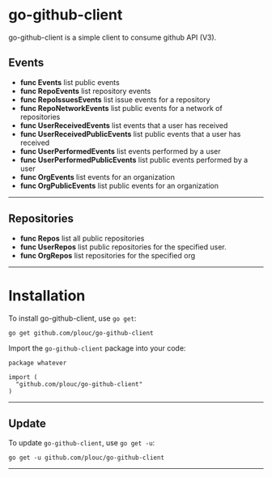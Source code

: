 go-github-client
================

go-github-client is a simple client to consume github API (V3).

Events
------
* **func Events** list public events 
* **func RepoEvents** list repository events
* **func RepoIssuesEvents** list issue events for a repository
* **func RepoNetworkEvents** list public events for a network of repositories
* **func UserReceivedEvents** list events that a user has received
* **func UserReceivedPublicEvents** list public events that a user has received
* **func UserPerformedEvents** list events performed by a user
* **func UserPerformedPublicEvents** list public events performed by a user
* **func OrgEvents** list events for an organization
* **func OrgPublicEvents** list public events for an organization

------

Repositories
------------
* **func Repos** list all public repositories
* **func UserRepos** list public repositories for the specified user.
* **func OrgRepos** list repositories for the specified org

------


Installation
============

To install go-github-client, use `go get`:

    go get github.com/plouc/go-github-client

Import the `go-github-client` package into your code:

    package whatever

    import (
      "github.com/plouc/go-github-client"
    )

------
    
Update
------

To update `go-github-client`, use `go get -u`:

    go get -u github.com/plouc/go-github-client

------



